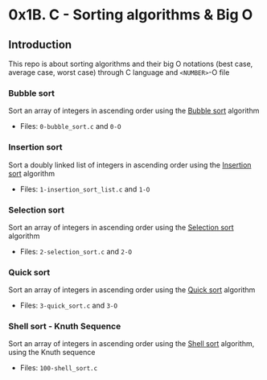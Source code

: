 # 0x1B. C - Sorting algorithms & Big O

## Introduction
This repo is about sorting algorithms and their big O notations (best case, average case, worst case) through C language and `<NUMBER>`-O file

### Bubble sort
Sort an array of integers in ascending order using the [Bubble sort](https://intranet.alxswe.com/rltoken/awhP8BhtkGi-lwmMc2-KAw) algorithm
- Files: `0-bubble_sort.c` and `0-O`

### Insertion sort
Sort a doubly linked list of integers in ascending order using the [Insertion sort](https://intranet.alxswe.com/rltoken/GocxRKbPdsmERXeOHMCO2w) algorithm
- Files: `1-insertion_sort_list.c` and `1-O`

### Selection sort
Sort an array of integers in ascending order using the [Selection sort](https://intranet.alxswe.com/rltoken/SEbg0fBEraioQcl-igvUSw) algorithm
- Files: `2-selection_sort.c` and `2-O`

### Quick sort
Sort an array of integers in ascending order using the [Quick sort](https://intranet.alxswe.com/rltoken/_pBTrH0Xyo4BRmQn4CtnMg) algorithm
- Files: `3-quick_sort.c` and `3-O`

### Shell sort - Knuth Sequence
Sort an array of integers in ascending order using the [Shell sort](https://intranet.alxswe.com/rltoken/FdpP4Qin3iDAaz1kuPD2Kg) algorithm, using the Knuth sequence
- Files: `100-shell_sort.c`